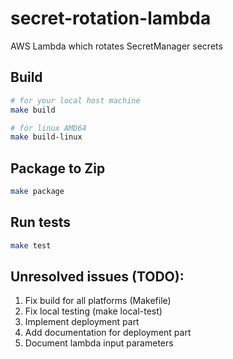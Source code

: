 # secret-rotation-lambda
AWS Lambda which rotates SecretManager secrets

## Build
```bash
# for your local host machine
make build

# for linux AMD64
make build-linux
```

## Package to Zip
```bash
make package
```

## Run tests

```bash
make test
```

## Unresolved issues (TODO):
1. Fix build for all platforms (Makefile)
2. Fix local testing (make local-test)
3. Implement deployment part
4. Add documentation for deployment part
5. Document lambda input parameters
